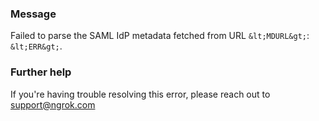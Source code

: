 
### Message
Failed to parse the SAML IdP metadata fetched from URL `&lt;MDURL&gt;`: `&lt;ERR&gt;`.

### Further help
If you're having trouble resolving this error, please reach out to [support@ngrok.com](mailto:support@ngrok.com?subject=Help%20with%20ERR_NGROK_1685)

